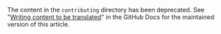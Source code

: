 The content in the `contributing` directory has been deprecated. See "[Writing content to be translated](https://docs.github.com/en/contributing/writing-for-github-docs/writing-content-to-be-translated)" in the GitHub Docs for the maintained version of this article.
